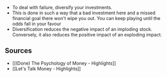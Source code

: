 - To deal with failure, diversify your investments.
- This is done in such a way that a bad investment here and a missed financial goal there won't wipe you out. You can keep playing until the odds fall in your favour
- Diversification reduces the negative impact of an imploding stock. Conversely, it also reduces the positive impact of an exploding impact.

## Sources
- [[(Done) The Psychology of Money - Highlights]]
- [[Let's Talk Money - Highlights]]